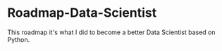 # Roadmap-Data-Scientist
This roadmap it's what I did to become a better Data Scientist based on Python.
